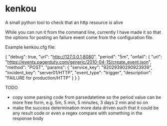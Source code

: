 kenkou
======

A small python tool to check that an http resource is alive

While you can run it from the command line, currently I have made
it so that the options for posting an failure event come from the
configuration file.

Example kenkou.cfg file:

{ "debug": true,
  "url":  "http://127.0.0.1:8080",
  "period":  "5m",
  "onfail": { "url": "https://events.pagerduty.com/generic/2010-04-15/create_event.json",
              "method": "POST",
              "params": { "service_key": "92029390290923939",
                          "incident_key": "server01/HTTP",
                          "event_type": "trigger",
                          "description": "FAILURE for production/HTTP"
                        }
            }
}

TODO
  * copy some parsing code from parsedatetime so the period value can be more free form, e.g.
    5m, 5 min, 5 minutes, 3 days 2 min and so on
  * make the success determination more data driven such that it could be any result code or
    even a regex compare with something in the response body